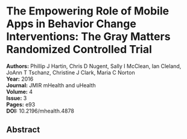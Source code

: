 # The Empowering Role of Mobile Apps in Behavior Change Interventions: The Gray Matters Randomized Controlled Trial

**Authors:** Phillip J Hartin, Chris D Nugent, Sally I McClean, Ian Cleland, JoAnn T Tschanz, Christine J Clark, Maria C Norton  
**Year:** 2016  
**Journal:** JMIR mHealth and uHealth  
**Volume:** 4  
**Issue:** 3  
**Pages:** e93  
**DOI:** 10.2196/mhealth.4878  

## Abstract


